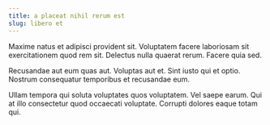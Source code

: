 ```yaml
---
title: a placeat nihil rerum est
slug: libero et
---
```


Maxime natus et adipisci provident sit. Voluptatem facere laboriosam sit exercitationem quod rem sit. Delectus nulla quaerat rerum. Facere quia sed.

Recusandae aut eum quas aut. Voluptas aut et. Sint iusto qui et optio. Nostrum consequatur temporibus et recusandae eum.

Ullam tempora qui soluta voluptates quos voluptatem. Vel saepe earum. Qui at illo consectetur quod occaecati voluptate. Corrupti dolores eaque totam qui.
